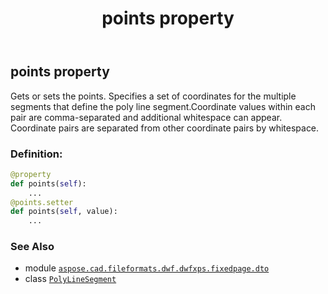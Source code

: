 ﻿---
title: points property
second_title: Aspose.CAD for Python via .NET API References
description: 
type: docs
weight: 40
url: /python-net/aspose.cad.fileformats.dwf.dwfxps.fixedpage.dto/polylinesegment/points/
is_root: false
---

## points property


Gets or sets the points.
Specifies a set of coordinates for the multiple segments that define the
poly line segment.Coordinate values within each pair are comma-separated
and additional whitespace can appear.
Coordinate pairs are separated from other coordinate pairs by whitespace.
### Definition:
```python
@property
def points(self):
    ...
@points.setter
def points(self, value):
    ...
```

### See Also
* module [`aspose.cad.fileformats.dwf.dwfxps.fixedpage.dto`](../../)
* class [`PolyLineSegment`](/cad/python-net/aspose.cad.fileformats.dwf.dwfxps.fixedpage.dto/polylinesegment)
